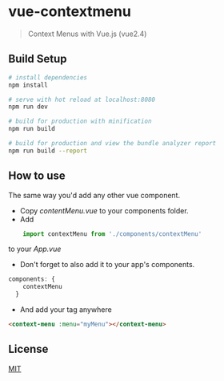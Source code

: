 # vue-contextmenu

> Context Menus with Vue.js (vue2.4)

## Build Setup

``` bash
# install dependencies
npm install

# serve with hot reload at localhost:8080
npm run dev

# build for production with minification
npm run build

# build for production and view the bundle analyzer report
npm run build --report
```
## How to use

The same way you'd add any other vue component.
- Copy *contentMenu.vue* to your components folder.
- Add 
``` javascript 
    import contextMenu from './components/contextMenu' 
``` 
to your *App.vue*
- Don't forget to also add it to your app's components. 
``` javascript
components: {
    contextMenu
  } 
  ```
- And add your tag anywhere
``` html
<context-menu :menu="myMenu"></context-menu>
```
  
  ## License

[MIT](http://opensource.org/licenses/MIT)